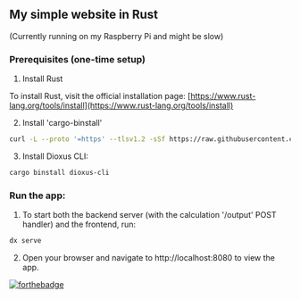 ## My simple website in Rust

(Currently running on my Raspberry Pi and might be slow)

### Prerequisites (one-time setup)

1. Install Rust

To install Rust, visit the official installation page: [https://www.rust-lang.org/tools/install](https://www.rust-lang.org/tools/install)

2. Install 'cargo-binstall'

```bash
curl -L --proto '=https' --tlsv1.2 -sSf https://raw.githubusercontent.com/cargo-bins/cargo-binstall/main/install-from-binstall-release.sh | bash
````

3. Install Dioxus CLI:

```bash
cargo binstall dioxus-cli
```

### Run the app:

1. To start both the backend server (with the calculation '/output' POST handler) and the frontend, run:

```bash
dx serve
```

2. Open your browser and navigate to http://localhost:8080 to view the app.

[![forthebadge](https://forthebadge.com/images/badges/made-with-rust.svg)](https://forthebadge.com)

